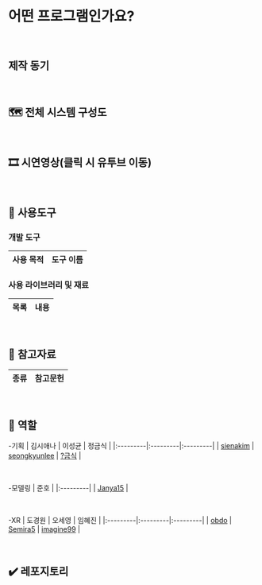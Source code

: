 # 어떤 프로그램인가요?


<br>

## 제작 동기


<br>

## 🗺️ 전체 시스템 구성도


<br>

## 🎞️ 시연영상(클릭 시 유투브 이동)

<br>

## 🔧 사용도구
### 개발 도구
| 사용 목적 | 도구 이름 |
|:---------|:---------|


### 사용 라이브러리 및 재료
| 목록 | 내용 |
|:---------|:---------|

<br>

## 📜 참고자료
| 종류 | 참고문헌 |
|:---------|:---------|

<br>

## 💪 역할
-기획
| 김시애나 | 이성균 | 정금식 | 
|:---------|:---------|:---------|
| [sienakim](https://github.com/sienakim) | [seongkyunlee](https://github.com/seongkyunlee) | [?금식](https://github.com) |

<br>

-모델링
| 준호 |
|:---------|
| [Janya15](https://github.com/Janya15) |

<br>

-XR
| 도경원 | 오세영 | 임혜진 | 
|:---------|:---------|:---------|
| [obdo](https://github.com/fortress43-dev) | [Semira5](https://github.com/Semira5) | [imagine99](https://github.com/imagine99) |

<br>

## ✔️ 레포지토리
